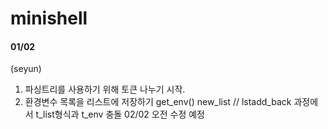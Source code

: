 # minishell

#### 01/02

(seyun)
1. 파싱트리를 사용하기 위해 토큰 나누기 시작.
2. 환경변수 목록을 리스트에 저장하기 get_env()  new_list // lstadd_back 과정에서 t_list형식과 t_env 충돌 02/02 오전 수정 예정
